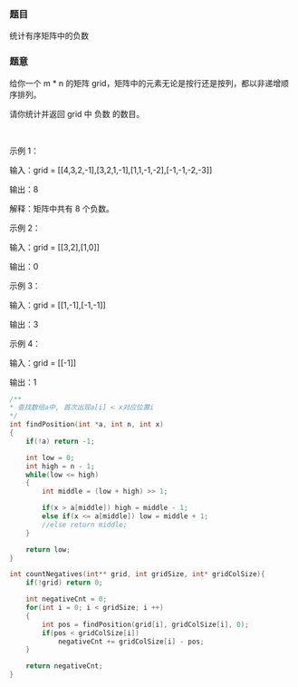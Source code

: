 ### 题目
统计有序矩阵中的负数

### 题意
给你一个 m * n 的矩阵 grid，矩阵中的元素无论是按行还是按列，都以非递增顺序排列。 

请你统计并返回 grid 中 负数 的数目。

 

示例 1：

输入：grid = [[4,3,2,-1],[3,2,1,-1],[1,1,-1,-2],[-1,-1,-2,-3]]

输出：8

解释：矩阵中共有 8 个负数。

示例 2：

输入：grid = [[3,2],[1,0]]

输出：0

示例 3：

输入：grid = [[1,-1],[-1,-1]]

输出：3

示例 4：

输入：grid = [[-1]]

输出：1

~~~ c
/**
* 查找数组a中, 首次出现a[i] < x对应位置i
*/
int findPosition(int *a, int n, int x)
{
    if(!a) return -1;

    int low = 0;
    int high = n - 1;
    while(low <= high)
    {
        int middle = (low + high) >> 1;

        if(x > a[middle]) high = middle - 1;
        else if(x <= a[middle]) low = middle + 1;
        //else return middle;
    }

    return low;
}

int countNegatives(int** grid, int gridSize, int* gridColSize){
    if(!grid) return 0;

    int negativeCnt = 0;
    for(int i = 0; i < gridSize; i ++)
    {
        int pos = findPosition(grid[i], gridColSize[i], 0);
        if(pos < gridColSize[i])
            negativeCnt += gridColSize[i] - pos;
    }

    return negativeCnt;
}
~~~
